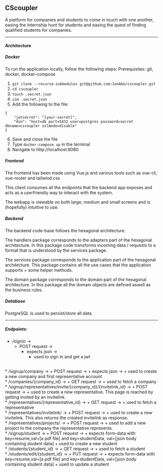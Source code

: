 ## CScoupler

A platform for companies and students to come in touch with one another, easing the internship hunt for students and easing the quest of finding qualified students for companies.

---

#### Architecture

##### Docker
To run the application locally, follow the following steps:
Prerequisites: git, docker, docker-compose
1. ```git clone --recurse-submodules git@github.com:JanAbe/cscoupler.git```
2. ```cd cscoupler```
3. ```touch .secret.json```
4. ```vim .secret.json```
5. Add the following to the file: 
``` 
{
    "jwtsecret": "[your-secret]",
    "dsn": "host=db port=5432 user=postgres password=secret dbname=cscoupler sslmode=disable"
} 
```
6. Save and close the file
7. Type ```docker-compose up``` in the terminal
8. Navigate to http://localhost:8080

##### Frontend
The frontend has been made using Vue.js and various tools
such as vue-cli, vue-router and tailwind.css

This client consumes all the endpoints that the backend app exposes
and acts as a userfriendly way to interact with the system.

The webapp is viewable on both large, medium and small screens and is (hopefully) intuitive to use.

##### Backend
The backend code-base follows the hexagonal architecture.

The handlers package corresponds to the adapters part of the hexagonal architecture.
In this package code transforms incoming data / requests to a format that is understood by the services package.

The services package corresponds to the application part of the hexagonal architecture.
This package contains all the use cases that the application supports + some helper methods.

The domain package corresponds to the domain part of the hexagonal architecture.
In this package all the domain objects are defined aswell as the business rules.

##### Database
PostgreSQL is used to persist/store all data.

---

##### Endpoints:
* /signin -> 
    + POST request -> 
        + expects json -> 
            + used to sign in and get a jwt
<br>
* /signup/company -> 
    + POST request -> 
        + expects json -> 
            + used to create a new company and first representative account
<br>
* /companies/{company_id} -> 
    + GET request -> 
        + used to fetch a company
<br>
* /signup/representatives/invite/{company_id}/{invitelink_id} -> 
    + POST request -> 
        + used to create a new representative. This page is reached by getting invited by an invitelink.
<br>
* /representatives/{representative_id} -> 
    + GET request -> 
        + used to fetch a representative
<br>
* /representatives/invitelink/ -> 
    + POST request -> 
        + used to create a new invitelink. This also returns the created invitelink as response.
<br>
* /representatives/projects/ -> 
    + POST request -> 
        + used to add a new project to the company the representative represents.
<br>
* /signup/student -> 
    + POST request ->
        + expects form-data with key=resume,val=[a pdf file] and key=studentData, val=[json body containing student data]
            + used to create a new student
<br>
* /students/{student_id} ->
    + GET request ->
        + used to fetch a student 
<br>
* /students/edit/{student_id} ->
    + PUT request ->
        + expects form-data with key=resume,val=[a pdf file] and key=studentData, val=[json body containing student data]
            + used to update a student